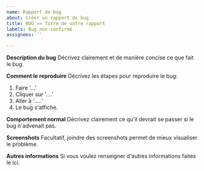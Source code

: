 ```yaml
---
name: Rapport de bug
about: Créer un rapport de bug
title: BUG >> Titre de votre rapport
labels: Bug non confirmé
assignees: ''

---
```


**Description du bug**
Décrivez clairement et de manière concise ce que fait le bug.

**Comment le reproduire**
Décrivez les étapes pour reproduire le bug:

1. Faire '...'
2. Cliquer sur '....'
3. Aller à '.....'
4. Le bug s'affiche.

**Comportement normal**
Décrivez clairement ce qu'il devrait se passer si le bug n'advenait pas.

**Screenshots**
Facultatif, joindre des screenshots permet de mieux visualiser le problème.

**Autres informations**
Si vous voulez renseigner d'autres informations faites le ici.
